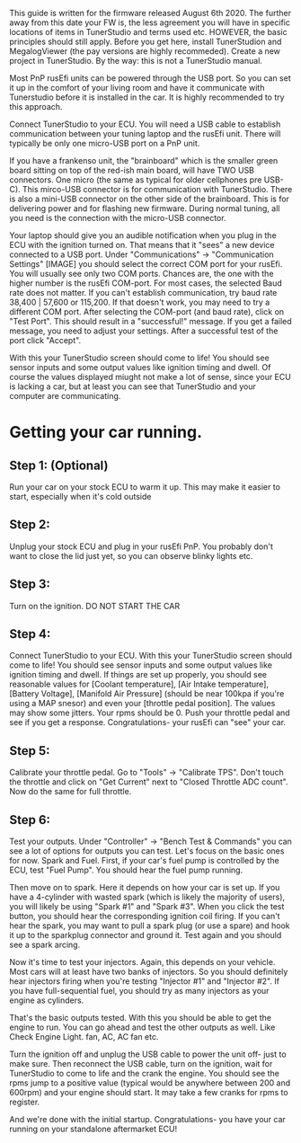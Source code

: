 This guide is written for the firmware released August 6th 2020. The further away from this date your FW is, the less agreement you will have in specific locations of items in TunerStudio and terms used etc. HOWEVER, the basic principles should still apply. Before you get here, install TunerStudion and MegalogViewer (the pay versions are highly recommeded). Create a new project in TunerStudio. By the way: this is not a TunerStudio manual. 

Most PnP rusEfi units can be powered through the USB port. So you can set it up in the comfort of your living room and have it communicate with Tunerstudio before it is installed in the car. It is highly recommended to try this approach. 

Connect TunerStudio to your ECU. You will need a USB cable to establish communication between your tuning laptop and the rusEfi unit. There will typically be only one micro-USB port on a PnP unit.

If you have a frankenso unit, the "brainboard" which is the smaller green board sitting on top of the red-ish main board, will have TWO USB connectors. One micro (the same as typical for older cellphones pre USB-C). This mirco-USB connector is for communication with TunerStudio. There is also a mini-USB connector on the other side of the brainboard. This is for delivering power and for flashing new firmware. During normal tuning, all you need is the connection with the micro-USB connector. 

Your laptop should give you an audible notification when you plug in the ECU with the ignition turned on. That means that it "sees" a new device connected to a USB port.
Under "Communications" -> "Communication Settings" [IMAGE] you should select the correct COM port for your rusEfi. You will usually see only two COM ports. Chances are, the one with the higher number is the rusEfi COM-port. For most cases, the selected Baud rate does not matter. If you can't establish communication, try baud rate 38,400 | 57,600 or 115,200. If that doesn't work, you may need to try a different COM port. 
After selecting the COM-port (and baud rate), click on "Test Port". This should result in a "successful!" message. If you get a failed message, you need to adjust your settings. After a successful test of the port click "Accept".

With this your TunerStudio screen should come to life! You should see sensor inputs and some output values like ignition timing and dwell. Of course the values displayed miught not make a lot of sense, since your ECU is lacking a car, but at least you can see that TunerStudio and your computer are communicating.

# Getting your car running.

## Step 1: (Optional) 
Run your car on your stock ECU to warm it up. This may make it easier to start, especially when it's cold outside

## Step 2:
Unplug your stock ECU and plug in your rusEfi PnP. You probably don't want to close the lid just yet, so you can observe blinky lights etc. 

## Step 3: 
Turn on the ignition. DO NOT START THE CAR

## Step 4:
Connect TunerStudio to your ECU. 
With this your TunerStudio screen should come to life! You should see sensor inputs and some output values like ignition timing and dwell. If things are set up properly, you should see reasonable values for [Coolant temperature], [Air Intake temperature], [Battery Voltage], [Manifold Air Pressure] (should be near 100kpa if you're using a MAP snesor) and even your [throttle pedal position]. The values may show some jitters. Your rpms should be 0. Push your throttle pedal and see if you get a response. Congratulations- your rusEfi can "see" your car.

## Step 5:
Calibrate your throttle pedal. Go to "Tools" -> "Calibrate TPS". Don't touch the throttle and click on "Get Current" next to "Closed Throttle ADC count". Now do the same for full throttle.

## Step 6:
Test your outputs. Under "Controller" -> "Bench Test & Commands" you can see a lot of options for outputs you can test. Let's focus on the basic ones for now. Spark and Fuel. First, if your car's fuel pump is controlled by the ECU, test "Fuel Pump". You should hear the fuel pump running. 

Then move on to spark. Here it depends on how your car is set up. If you have a 4-cylinder with wasted spark (which is likely the majority of users), you will likely be using "Spark #1" and "Spark #3". When you click the test button, you should hear the corresponding ignition coil firing. If you can't hear the spark, you may want to pull a spark plug (or use a spare) and hook it up to the sparkplug connector and ground it. Test again and you should see a spark arcing. 

Now it's time to test your injectors. Again, this depends on your vehicle. Most cars will at least have two banks of injectors. So you should definitely hear injectors firing when you're testing "Injector #1" and "Injector #2". If you have full-sequential fuel, you should try as many injectors as your engine as cylinders.

That's the basic outputs tested. With this you should be able to get the engine to run. You can go ahead and test the other outputs as well. Like Check Engine Light. fan, AC, AC fan etc.

Turn the ignition off and unplug the USB cable to power the unit off- just to make sure. Then reconnect the USB cable, turn on the ignition, wait for TunerStudio to come to life and the crank the engine. You should see the rpms jump to a positive value (typical would be anywhere between 200 and 600rpm) and your engine should start. It may take a few cranks for rpms to register. 

And we're done with the initial startup. Congratulations- you have your car running on your standalone aftermarket ECU! 